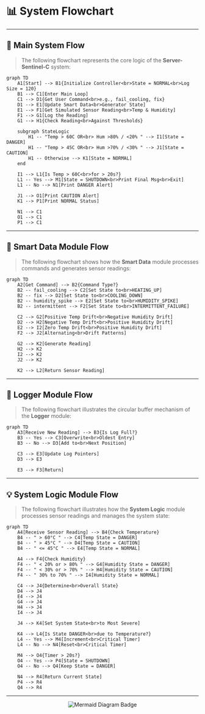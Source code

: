 # 📊 System Flowchart

---

## 🚀 Main System Flow

> The following flowchart represents the core logic of the **Server-Sentinel-C** system:

```mermaid
graph TD
    A1[Start] --> B1{Initialize Controller<br>State = NORMAL<br>Log Size = 120}
    B1 --> C1[Enter Main Loop]
    C1 --> D1{Get User Command<br>e.g., fail_cooling, fix}
    D1 --> E1[Update Smart Data<br>Generator State]
    E1 --> F1[Get Simulated Sensor Reading<br>Temp & Humidity]
    F1 --> G1[Log the Reading]
    G1 --> H1{Check Reading<br>Against Thresholds}
    
    subgraph StateLogic
        H1 -- "Temp > 60C OR<br> Hum >80% / <20% " --> I1[State = DANGER]
        H1 -- "Temp > 45C OR<br> Hum >70% / <30% " --> J1[State = CAUTION]
        H1 -- Otherwise --> K1[State = NORMAL]
    end

    I1 --> L1{Is Temp > 60C<br>for > 20s?}
    L1 -- Yes --> M1[State = SHUTDOWN<br>Print Final Msg<br>Exit]
    L1 -- No --> N1[Print DANGER Alert]
    
    J1 --> O1[Print CAUTION Alert]
    K1 --> P1[Print NORMAL Status]

    N1 --> C1
    O1 --> C1
    P1 --> C1
```

---

## 🧠 Smart Data Module Flow

> The following flowchart shows how the **Smart Data** module processes commands and generates sensor readings:

```mermaid
graph TD
    A2[Get Command] --> B2{Command Type?}
    B2 -- fail_cooling --> C2[Set State to<br>HEATING_UP]
    B2 -- fix --> D2[Set State to<br>COOLING_DOWN]
    B2 -- humidity_spike --> E2[Set State to<br>HUMIDITY_SPIKE]
    B2 -- intermittent --> F2[Set State to<br>INTERMITTENT_FAILURE]
    
    C2 --> G2[Positive Temp Drift<br>Negative Humidity Drift]
    D2 --> H2[Negative Temp Drift<br>Positive Humidity Drift]
    E2 --> I2[Zero Temp Drift<br>Positive Humidity Drift]
    F2 --> J2[Alternating<br>Drift Patterns]
    
    G2 --> K2[Generate Reading]
    H2 --> K2
    I2 --> K2
    J2 --> K2
    
    K2 --> L2[Return Sensor Reading]
```

---

## 📝 Logger Module Flow

> The following flowchart illustrates the circular buffer mechanism of the **Logger** module:

```mermaid
graph TD
    A3[Receive New Reading] --> B3{Is Log Full?}
    B3 -- Yes --> C3[Overwrite<br>Oldest Entry]
    B3 -- No --> D3[Add to<br>Next Position]
    
    C3 --> E3[Update Log Pointers]
    D3 --> E3
    
    E3 --> F3[Return]
```

---

## 💡 System Logic Module Flow

> The following flowchart illustrates how the **System Logic** module processes sensor readings and manages the system state:

```mermaid
graph TD
    A4[Receive Sensor Reading] --> B4{Check Temperature}
    B4 -- " > 60°C " --> C4[Temp State = DANGER]
    B4 -- " > 45°C " --> D4[Temp State = CAUTION]
    B4 -- " <= 45°C " --> E4[Temp State = NORMAL]

    A4 --> F4{Check Humidity}
    F4 -- " < 20% or > 80% " --> G4[Humidity State = DANGER]
    F4 -- " < 30% or > 70% " --> H4[Humidity State = CAUTION]
    F4 -- " 30% to 70% " --> I4[Humidity State = NORMAL]
    
    C4 --> J4{Determine<br>Overall State}
    D4 --> J4
    E4 --> J4
    G4 --> J4
    H4 --> J4
    I4 --> J4
    
    J4 --> K4[Set System State<br>to Most Severe]
    
    K4 --> L4{Is State DANGER<br>due to Temperature?}
    L4 -- Yes --> M4[Increment<br>Critical Timer]
    L4 -- No --> N4[Reset<br>Critical Timer]
    
    M4 --> O4{Timer > 20s?}
    O4 -- Yes --> P4[State = SHUTDOWN]
    O4 -- No --> Q4[Keep State = DANGER]
    
    N4 --> R4[Return Current State]
    P4 --> R4
    Q4 --> R4
```

---

<p align="center">
    <img src="https://img.shields.io/badge/Diagram-Mermaid-blue?logo=mermaid" alt="Mermaid Diagram Badge">
</p>